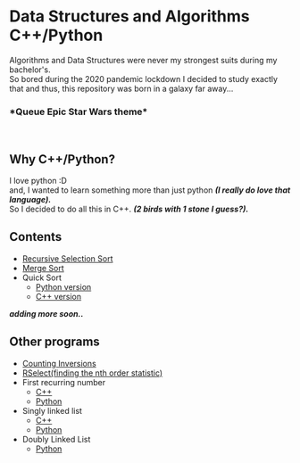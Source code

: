 # Data Structures and Algorithms C++/Python

Algorithms and Data Structures were never my strongest suits during my bachelor's.<br> 
So bored during the 2020 pandemic lockdown I decided to study exactly that and thus, this repository was born in a galaxy far away...<br>
 <h3> *Queue Epic Star Wars theme*</h3>
 
 <br><H2> Why C++/Python? </h2>
  I love python :D<br>
  and, I wanted to learn something more than just python <i><b>(I really do love that language).</b></i>
  <br>So I decided to do all this in C++. <b><i>(2 birds with 1 stone I guess?).</b></i>
 
 <h2> Contents </h2>
 <ul><li><a href='https://github.com/stqc/datastructures_algorithms_cpp_py/blob/master/recursive_selection_sort.cpp'>Recursive Selection Sort</a> </li>
 <li><a href='https://github.com/stqc/datastructures_algorithms_cpp/blob/master/merge_sort.cpp'> Merge Sort </a></li>
 <li>Quick Sort<ul><li><a href='https://github.com/stqc/datastructures_algorithms_cpp_py/blob/master/quick_sort.py'> Python version </a></li>
  <li><a href = 'https://github.com/stqc/datastructures_algorithms_cpp_py/blob/master/quick_sort.cpp'>C++ version</a></li></ul></li>
 </ul>
 
 <b><i>adding more soon..</b></i>
<br><h2> Other programs</h2>
<ul><li><a href='https://github.com/stqc/datastructures_algorithms_cpp/blob/master/counting_inversions.cpp'>Counting Inversions</a></li>
 <li><a href='https://github.com/stqc/datastructures_algorithms_cpp_py/blob/master/quick_sort_search.cpp'>RSelect(finding the nth order statistic)</a></li>
 <li>First recurring number<ul>
  <li><a href='https://github.com/stqc/datastructures_algorithms_cpp_py/blob/master/first_recurring_number.cpp'>C++</a></li>
  <li><a href='https://github.com/stqc/datastructures_algorithms_cpp_py/blob/master/first_recurring_number.py'>Python</a></li></ul></li>
 <li>Singly linked list<ul> <li> <a href ='https://github.com/stqc/datastructures_algorithms_cpp_py/blob/master/singly_linked_list.cpp'>C++</a></li>
  <li><a href = 'https://github.com/stqc/datastructures_algorithms_cpp_py/blob/master/singly_linked_list.py'>Python</a></li></ul></li>
 <li>Doubly Linked List
  <ul>
   <li><a href='https://github.com/stqc/datastructures_algorithms_cpp_py/blob/master/doubly_linked_list.py'> Python</a></li>
  </ul>
 </li>
</ul>
 
